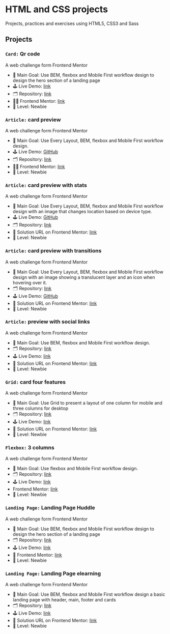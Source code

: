 # HTML and CSS projects

Projects, practices and exercises using HTML5, CSS3 and Sass

## Projects

### `Card:` Qr code

A web challenge form Frontend Mentor

- 🎯 Main Goal: Use BEM, flexbox and Mobile First workflow design to design the hero section of a landing page
- 🕹️ Live Demo: [link](https://orses.github.io/html-css/card_qr_code/)
- 🗂️ Repository: [link](https://github.com/orses/html-css/tree/main/card_qr_code)
- 🧑‍💻 Frontend Mentor: [link](https://www.frontendmentor.io/solutions/bem-and-ba-1OqGdp2ird)
- 🔵 Level: Newbie

### `Article:` card preview

A web challenge form Frontend Mentor

- 🎯 Main Goal: Use Every Layout, BEM, flexbox and Mobile First workflow design.
- 🕹️ Live Demo: [GitHub](https://orses.github.io/html-css/card_product_preview/)
- 🗂️ Repository: [link](https://github.com/orses/html-css/tree/main/card_product_preview)
- 🧑‍💻 Frontend Mentor: [link](https://www.frontendmentor.io/solutions/responsive-card-using-media-queries-to-a-minimum-S86-8ov5Na)
- 🔵 Level: Newbie

### `Article:` card preview with stats

A web challenge form Frontend Mentor

- 🎯 Main Goal: Use Every Layout, BEM, flexbox and Mobile First workflow design with an image that changes location based on device type.
- 🕹️ Live Demo: [GitHub](https://orses.github.io/html-css/card_stats/)
- 🗂️ Repository: [link](https://github.com/orses/html-css/tree/main/card_stats)
- 📄 Solution URL on Frontend Mentor: [link](https://www.frontendmentor.io/solutions/card-stats-with-bem-and-flexbox-HAznufOivO)
- 🔵 Level: Newbie

### `Article:` card preview with transitions

A web challenge form Frontend Mentor

- 🎯 Main Goal: Use Every Layout, BEM, flexbox and Mobile First workflow design with an image showing a translucent layer and an icon when hovering over it.
- 🗂️ Repository: [link](https://github.com/orses/html-css/tree/main/card_nft_preview)
- 🕹️ Live Demo: [GitHub](https://orses.github.io/html-css/card_nft_preview/)
- 📄 Solution URL on Frontend Mentor: [link](https://www.frontendmentor.io/solutions/card-with-flexbox-bem-YPltW-3JHO)
- 🔵 Level: Newbie

### `Article:` preview with social links

A web challenge form Frontend Mentor

- 🎯 Main Goal: Use BEM, flexbox and Mobile First workflow design.
- 🗂️ Repository: [link](https://github.com/orses/html-css/tree/main/article_preview)
- 🕹️ Live Demo: [link](https://orses.github.io/html-css/article_preview/)
- 📄 Solution URL on Frontend Mentor: [link](https://www.frontendmentor.io/solutions/mobile-first-bem-css-transitions-and-iife-javascript-function-_7SDIFelBd)
- 🔵 Level: Newbie

### `Grid:` card four features

A web challenge form Frontend Mentor

- 🎯 Main Goal: Use Grid to present a layout of one column for mobile and three columns for desktop
- 🗂️ Repository: [link](https://github.com/orses/html-css/tree/main/card_four_feature)
- 🕹️ Live Demo: [link](https://orses.github.io/html-css/card_four_feature/)
- 📄 Solution URL on Frontend Mentor: [link](https://www.frontendmentor.io/solutions/responsive-layout-with-grid-WlZNOBbyaV)
- 🔵 Level: Newbie

### `Flexbox:` 3 columns

A web challenge form Frontend Mentor

- 🎯 Main Goal: Use flexbox and Mobile First workflow design.
- 🗂️ Repository: [link](https://github.com/orses/html-css/tree/main/flex_columns)
- 🕹️ Live Demo: [link](https://orses.github.io/html-css/flex_columns/)
- Frontend Mentor: [link](https://www.frontendmentor.io/solutions/flexbox-with-bem-names-variables-and-media-queries-h2loVogl5i)
- 🔵 Level: Newbie

### `Landing Page:` Landing Page Huddle

A web challenge form Frontend Mentor

- 🎯 Main Goal: Use BEM, flexbox and Mobile First workflow design to design the hero section of a landing page
- 🗂️ Repository: [link](https://github.com/orses/html-css/tree/main/landing_page_huddle)
- 🕹️ Live Demo: [link](https://orses.github.io/html-css/landing_page_huddle/)
- 📄 Frontend Mentor: [link](https://www.frontendmentor.io/solutions/landing-page-with-bem-qww4-99pEs)
- 🔵 Level: Newbie

### `Landing Page:` Landing Page elearning

A web challenge form Frontend Mentor

- 🎯 Main Goal: Use BEM, flexbox and Mobile First workflow design a basic landing page with header, main, footer and cards
- 🗂️ Repository: [link](https://github.com/orses/html-css/tree/main/landing_page_elearning)
- 🕹️ Live Demo: [link](https://orses.github.io/html-css/landing_page_elearning/)
- 📄 Solution URL on Frontend Mentor: [link](https://www.frontendmentor.io/solutions/responsive-landing-page-with-bem-and-grid-_GYSJJJK8p)
- 🔵 Level: Newbie
